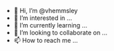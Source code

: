 - 👋 Hi, I’m @vhemmsley
- 👀 I’m interested in ...
- 🌱 I’m currently learning ...
- 💞️ I’m looking to collaborate on ...
- 📫 How to reach me ...

<!---
vhemmsley/vhemmsley is a ✨ special ✨ repository because its `README.md` (this file) appears on your GitHub profile.
You can click the Preview link to take a look at your changes.
--->
